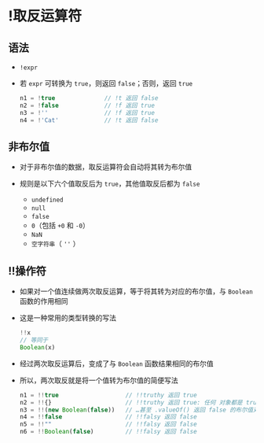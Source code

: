 # !取反运算符

## 语法

+ `!expr`

+ 若 `expr` 可转换为 `true`，则返回 `false`；否则，返回 `true`

  ```js
  n1 = !true              // !t 返回 false
  n2 = !false             // !f 返回 true
  n3 = !''                // !f 返回 true
  n4 = !'Cat'             // !t 返回 false
  ```

## 非布尔值

+ 对于非布尔值的数据，取反运算符会自动将其转为布尔值

+ 规则是以下六个值取反后为 `true`，其他值取反后都为 `false`

  + `undefined`
  + `null`
  + `false`
  + `0`（包括 `+0` 和 `-0`）
  + `NaN`
  + `空字符串`（ `''` ）

## !!操作符

+ 如果对一个值连续做两次取反运算，等于将其转为对应的布尔值，与 `Boolean` 函数的作用相同
+ 这是一种常用的类型转换的写法

  ```js
  !!x
  // 等同于
  Boolean(x)
  ```

+ 经过两次取反运算后，变成了与 `Boolean` 函数结果相同的布尔值
+ 所以，两次取反就是将一个值转为布尔值的简便写法

  ```js
  n1 = !!true                   // !!truthy 返回 true
  n2 = !!{}                     // !!truthy 返回 true: 任何 对象都是 truthy 的…
  n3 = !!(new Boolean(false))   // …甚至 .valueOf() 返回 false 的布尔值对象也是！
  n4 = !!false                  // !!falsy 返回 false
  n5 = !!""                     // !!falsy 返回 false
  n6 = !!Boolean(false)         // !!falsy 返回 false
  ```
